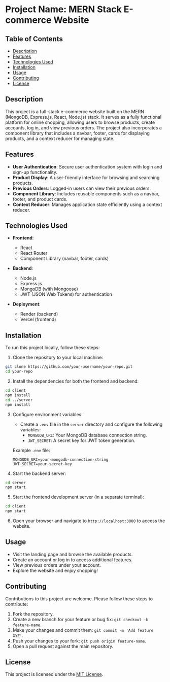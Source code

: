 # Project Name: MERN Stack E-commerce Website

## Table of Contents

- [Description](#description)
- [Features](#features)
- [Technologies Used](#technologies-used)
- [Installation](#installation)
- [Usage](#usage)
- [Contributing](#contributing)
- [License](#license)

## Description

This project is a full-stack e-commerce website built on the MERN (MongoDB, Express.js, React, Node.js) stack. It serves as a fully functional platform for online shopping, allowing users to browse products, create accounts, log in, and view previous orders. The project also incorporates a component library that includes a navbar, footer, cards for displaying products, and a context reducer for managing state.

## Features

- **User Authentication**: Secure user authentication system with login and sign-up functionality.
- **Product Display**: A user-friendly interface for browsing and searching products.
- **Previous Orders**: Logged-in users can view their previous orders.
- **Component Library**: Includes reusable components such as a navbar, footer, and product cards.
- **Context Reducer**: Manages application state efficiently using a context reducer.

## Technologies Used

- **Frontend**:
  - React
  - React Router
  - Component Library (navbar, footer, cards)

- **Backend**:
  - Node.js
  - Express.js
  - MongoDB (with Mongoose)
  - JWT (JSON Web Tokens) for authentication

- **Deployment**:
  - Render (backend)
  - Vercel (frontend)

## Installation

To run this project locally, follow these steps:

1. Clone the repository to your local machine:

```bash
git clone https://github.com/your-username/your-repo.git
cd your-repo
```

2. Install the dependencies for both the frontend and backend:

```bash
cd client
npm install
cd ../server
npm install
```

3. Configure environment variables:

   - Create a `.env` file in the `server` directory and configure the following variables:
     - `MONGODB_URI`: Your MongoDB database connection string.
     - `JWT_SECRET`: A secret key for JWT token generation.
     
   Example `.env` file:
   
   ```env
   MONGODB_URI=your-mongodb-connection-string
   JWT_SECRET=your-secret-key
   ```

4. Start the backend server:

```bash
cd server
npm start
```

5. Start the frontend development server (in a separate terminal):

```bash
cd client
npm start
```

6. Open your browser and navigate to `http://localhost:3000` to access the website.

## Usage

- Visit the landing page and browse the available products.
- Create an account or log in to access additional features.
- View previous orders under your account.
- Explore the website and enjoy shopping!

## Contributing

Contributions to this project are welcome. Please follow these steps to contribute:

1. Fork the repository.
2. Create a new branch for your feature or bug fix: `git checkout -b feature-name`.
3. Make your changes and commit them: `git commit -m 'Add feature XYZ'`.
4. Push your changes to your fork: `git push origin feature-name`.
5. Open a pull request against the main repository.

## License

This project is licensed under the [MIT License](LICENSE).
